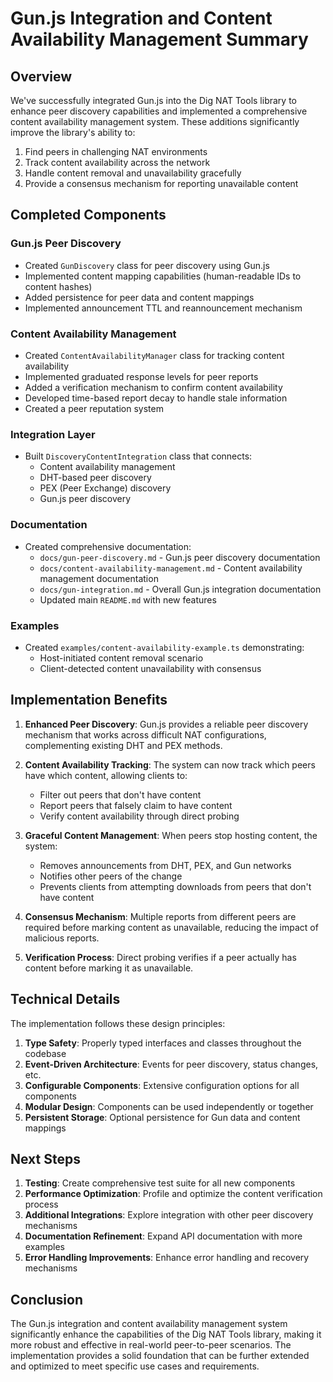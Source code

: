 # Gun.js Integration and Content Availability Management Summary

## Overview

We've successfully integrated Gun.js into the Dig NAT Tools library to enhance peer discovery capabilities and implemented a comprehensive content availability management system. These additions significantly improve the library's ability to:

1. Find peers in challenging NAT environments
2. Track content availability across the network
3. Handle content removal and unavailability gracefully
4. Provide a consensus mechanism for reporting unavailable content

## Completed Components

### Gun.js Peer Discovery

- Created `GunDiscovery` class for peer discovery using Gun.js
- Implemented content mapping capabilities (human-readable IDs to content hashes)
- Added persistence for peer data and content mappings
- Implemented announcement TTL and reannouncement mechanism

### Content Availability Management

- Created `ContentAvailabilityManager` class for tracking content availability
- Implemented graduated response levels for peer reports
- Added a verification mechanism to confirm content availability
- Developed time-based report decay to handle stale information
- Created a peer reputation system

### Integration Layer

- Built `DiscoveryContentIntegration` class that connects:
  - Content availability management
  - DHT-based peer discovery
  - PEX (Peer Exchange) discovery
  - Gun.js peer discovery

### Documentation

- Created comprehensive documentation:
  - `docs/gun-peer-discovery.md` - Gun.js peer discovery documentation
  - `docs/content-availability-management.md` - Content availability management documentation
  - `docs/gun-integration.md` - Overall Gun.js integration documentation
  - Updated main `README.md` with new features

### Examples

- Created `examples/content-availability-example.ts` demonstrating:
  - Host-initiated content removal scenario
  - Client-detected content unavailability with consensus

## Implementation Benefits

1. **Enhanced Peer Discovery**: Gun.js provides a reliable peer discovery mechanism that works across difficult NAT configurations, complementing existing DHT and PEX methods.

2. **Content Availability Tracking**: The system can now track which peers have which content, allowing clients to:
   - Filter out peers that don't have content
   - Report peers that falsely claim to have content
   - Verify content availability through direct probing

3. **Graceful Content Management**: When peers stop hosting content, the system:
   - Removes announcements from DHT, PEX, and Gun networks
   - Notifies other peers of the change
   - Prevents clients from attempting downloads from peers that don't have content

4. **Consensus Mechanism**: Multiple reports from different peers are required before marking content as unavailable, reducing the impact of malicious reports.

5. **Verification Process**: Direct probing verifies if a peer actually has content before marking it as unavailable.

## Technical Details

The implementation follows these design principles:

1. **Type Safety**: Properly typed interfaces and classes throughout the codebase
2. **Event-Driven Architecture**: Events for peer discovery, status changes, etc.
3. **Configurable Components**: Extensive configuration options for all components
4. **Modular Design**: Components can be used independently or together
5. **Persistent Storage**: Optional persistence for Gun data and content mappings

## Next Steps

1. **Testing**: Create comprehensive test suite for all new components
2. **Performance Optimization**: Profile and optimize the content verification process
3. **Additional Integrations**: Explore integration with other peer discovery mechanisms
4. **Documentation Refinement**: Expand API documentation with more examples
5. **Error Handling Improvements**: Enhance error handling and recovery mechanisms

## Conclusion

The Gun.js integration and content availability management system significantly enhance the capabilities of the Dig NAT Tools library, making it more robust and effective in real-world peer-to-peer scenarios. The implementation provides a solid foundation that can be further extended and optimized to meet specific use cases and requirements. 